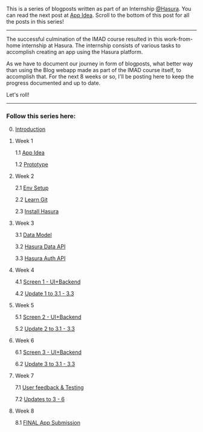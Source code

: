 

This is a series of blogposts written as part of an Internship [@Hasura](https://hasura.io). You can read the next post at [App Idea](/posts/6). Scroll to the bottom of this post for all the posts in this series!



------

The successful culmination of the IMAD course resulted in this work-from-home internship at Hasura. The internship consists of various tasks to accomplish creating an app using the Hasura platform.

As we have to document our journey in form of blogposts, what better way than using the Blog webapp made as part of the IMAD course itself, to accomplish that. For the next 8 weeks or so, I'll be posting here to keep the progress documented and up to date.

Let's roll!

------



### Follow this series here:

0. [Introduction](/posts/5)

1. Week 1

   1.1 [App Idea](/posts/6)

   1.2 [Prototype](/posts/7)

2. Week 2

   2.1 [Env Setup](/posts/8)

   2.2 [Learn Git](/posts/9)

   2.3 [Install Hasura](/posts/10)

3. Week 3

   3.1 [Data Model](/posts/11)

   3.2 [Hasura Data API](/posts/12)

   3.3 [Hasura Auth API](/posts/13)

4. Week 4

   4.1 [Screen 1 - UI+Backend](/posts/14)

   4.2 [Update 1 to 3.1 - 3.3](/posts/15)

5. Week 5

   5.1 [Screen 2 - UI+Backend](/posts/16)

   5.2 [Update 2 to 3.1 - 3.3](/posts/17)

6. Week 6

   6.1 [Screen 3 - UI+Backend](/posts/18)

   6.2 [Update 3 to 3.1 - 3.3](/posts/19)

7. Week 7

   7.1 [User feedback & Testing](/posts/20)

   7.2 [Updates to 3 - 6](/posts/21)

8. Week 8

   8.1 [FINAL App Submission](/posts/22)